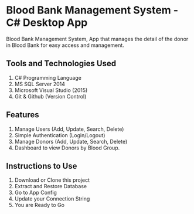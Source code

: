 # Blood Bank Management System - C# Desktop App
Blood Bank Management System, App that manages the detail of the donor in Blood Bank for easy access and management.






## Tools and Technologies Used
1. C# Programming Language
2. MS SQL Server 2014
3. Microsoft Visual Studio (2015)
4. Git & Github (Version Control)

## Features
1. Manage Users (Add, Update, Search, Delete)
2. Simple Authentication (Login/Logout)
3. Manage Donors (Add, Update, Search, Delete)
4. Dashboard to view Donors by Blood Group. 


## Instructions to Use
1. Download or Clone this project
2. Extract and Restore Database
3. Go to App Config
4. Update your Connection String
5. You are Ready to Go





